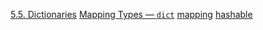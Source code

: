 [5.5. Dictionaries](https://docs.python.org/3/tutorial/datastructures.html#dictionaries)
[Mapping Types — `dict`](https://docs.python.org/3/library/stdtypes.html#typesmapping)
[mapping](https://docs.python.org/3/glossary.html#term-mapping)
[hashable](https://docs.python.org/3/glossary.html#term-hashable)